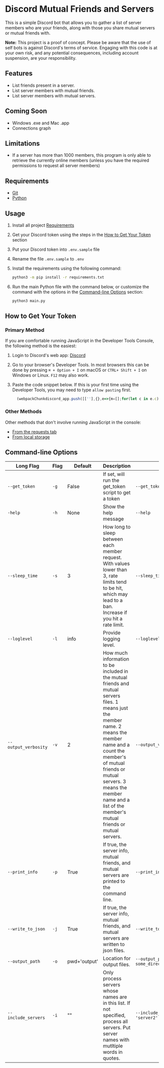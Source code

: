 # Discord Mutual Friends and Servers

This is a simple Discord bot that allows you to gather a list of server members who are your friends, along with those you share mutual servers or mutual friends with.

**Note:**
This project is a proof of concept. Please be aware that the use of self bots is against Discord's terms of service. Engaging with this code is at your own risk, and any potential consequences, including account suspension, are your responsibility.

## Features

- List friends present in a server.
- List server members with mutual friends.
- List server members with mutual servers.

## Coming Soon

- Windows .exe and Mac .app
- Connections graph

## Limitations

- If a server has more than 1000 members, this program is only able to retrieve
  the currently online members (unless you have the required permissions to
  request all server members)

## Requirements

- [Git](https://git-scm.com/downloads)
- [Python](https://www.python.org/downloads/)

## Usage

1. Install all project [Requirements](#requirements)
2. Get your Discord token using the steps in the [How to Get Your Token](#how-to-get-your-token) section
3. Put your Discord token into `.env.sample` file
4. Rename the file `.env.sample` to `.env`
5. Install the requirements using the following command:

   ```bash
   python3 -m pip install -r requirements.txt
   ```

6. Run the main Python file with the command below, or customize the command with the options in the [Command-line Options](#command-line-options) section:

   ```bash
   python3 main.py
   ```

## How to Get Your Token

### Primary Method

If you are comfortable running JavaScript in the Developer Tools Console, the following method is the easiest:

1. Login to Discord's web app: [Discord](https://discordapp.com/)
2. Go to your browser's Developer Tools. In most browsers this can be done by pressing `⌘ + Option + I` on macOS or `CTRL+ Shift + I` on Windows or Linux. `F12` may also work.
3. Paste the code snippet below. If this is your first time using the Developer Tools, you may need to type `allow pasting` first.

   ```javascript
     (webpackChunkdiscord_app.push([[''],{},e=>{m=[];for(let c in e.c)m.push(e.c[c])}]),m).find(m=>m?.exports?.default?.getToken!==void 0).exports.default.getToken()
   ```

### Other Methods

Other methods that don't involve running JavaScript in the console:

- [From the requests tab](https://gist.github.com/MarvNC/e601f3603df22f36ebd3102c501116c6)
- [From local storage](https://www.androidauthority.com/get-discord-token-3149920/)

## Command-line Options

| Long Flag            | Flag | Default      | Description                                                                                                                                                                                                                                                                                  | Example                                            |
| -------------------- | ---- | ------------ | -------------------------------------------------------------------------------------------------------------------------------------------------------------------------------------------------------------------------------------------------------------------------------------------- | -------------------------------------------------- |
| `--get_token`        | `-g` | False        | If set, will run the get_token script to get a token                                                                                                                                                                                                                                     | `--get_token`                                      |
| `-help`              | `-h` | None         | Show the help message                                                                                                                                                                                                                                                                        | `--help`                                           |
| `--sleep_time`       | `-s` | 3            | How long to sleep between each member request. With values lower than 3, rate limits tend to be hit, which may lead to a ban. Increase if you hit a rate limit.                                                                                                                              | `--sleep_time 4`                                   |
| `--loglevel`         | `-l` | info         | Provide logging level.                                                                                                                                                                                                                                                                       | `--loglevel debug`                                 |
| `--output_verbosity` | `-v` | 2            | How much information to be included in the mutual friends and mutual servers files. 1 means just the member name. 2 means the member name and a count the member's of mutual friends or mutual servers. 3 means the member name and a list of the member's mutual friends or mutual servers. | `--output_verbosity 3`                             |
| `--print_info`       | `-p` | True         | If true, the server info, mutual friends, and mutual servers are printed to the command line.                                                                                                                                                                                                | `--print_info False`                               |
| `--write_to_json`    | `-j` | True         | If true, the server info, mutual friends, and mutual servers are written to json files.                                                                                                                                                                                                      | `--write_to_json False`                            |
| `--output_path`      | `-o` | pwd+'output' | Location for output files.                                                                                                                                                                                                                                                                   | `--output_path some_directory/some_subdirectory/`  |
| `--include_servers`  | `-i` | ""           | Only process servers whose names are in this list. If not specified, process all servers. Put server names with mutltiple words in quotes.                                                                                                                                                   | `--include_servers 'server 1' 'server2' 'server3'` |